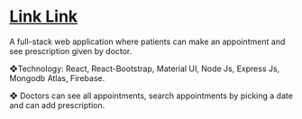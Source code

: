 # [Link Link](https://the-doctors-portal-3f92d.web.app/)

A full-stack web application where patients can make an appointment and see 
prescription given by doctor.

❖Technology: React, React-Bootstrap, Material UI, Node Js, Express Js, 
Mongodb Atlas, Firebase.

❖ Doctors can see all appointments, search appointments by picking a date 
and can add prescription.
